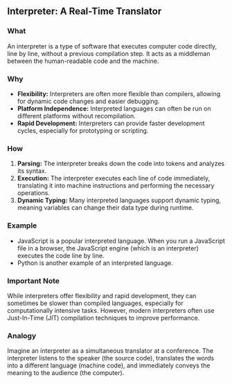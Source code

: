 ## Interpreter: A Real-Time Translator

### What
An interpreter is a type of software that executes computer code directly, line by line, without a previous compilation step. It acts as a middleman between the human-readable code and the machine.

### Why
* **Flexibility:** Interpreters are often more flexible than compilers, allowing for dynamic code changes and easier debugging.
* **Platform Independence:** Interpreted languages can often be run on different platforms without recompilation.
* **Rapid Development:** Interpreters can provide faster development cycles, especially for prototyping or scripting.

### How
1. **Parsing:** The interpreter breaks down the code into tokens and analyzes its syntax.
2. **Execution:** The interpreter executes each line of code immediately, translating it into machine instructions and performing the necessary operations.
3. **Dynamic Typing:** Many interpreted languages support dynamic typing, meaning variables can change their data type during runtime.

### Example
* JavaScript is a popular interpreted language. When you run a JavaScript file in a browser, the JavaScript engine (which is an interpreter) executes the code line by line.
* Python is another example of an interpreted language.

### Important Note
While interpreters offer flexibility and rapid development, they can sometimes be slower than compiled languages, especially for computationally intensive tasks. However, modern interpreters often use Just-In-Time (JIT) compilation techniques to improve performance.

### Analogy
Imagine an interpreter as a simultaneous translator at a conference. The interpreter listens to the speaker (the source code), translates the words into a different language (machine code), and immediately conveys the meaning to the audience (the computer).
